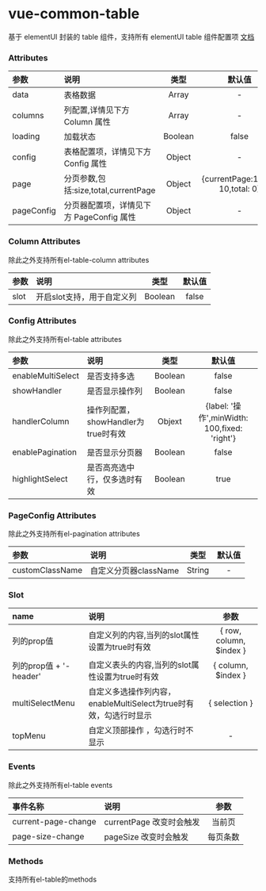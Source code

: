 # vue-common-table

基于 elementUI 封装的 table 组件，支持所有 elementUI table 组件配置项 [文档](https://element.eleme.cn/2.12/#/zh-CN/component/table)

### Attributes

| 参数       | 说明                                     |  类型   |              默认值               |
| :--------- | :--------------------------------------- | :-----: | :-------------------------------: |
| data       | 表格数据                                 |  Array  |                 -                 |
| columns    | 列配置,详情见下方 Column 属性            |  Array  |                 -                 |
| loading    | 加载状态                                 | Boolean |               false               |
| config     | 表格配置项，详情见下方 Config 属性       | Object  |                 -                 |
| page       | 分页参数,包括:size,total,currentPage     | Object  | {currentPage:1,size: 10,total: 0} |
| pageConfig | 分页器配置项，详情见下方 PageConfig 属性 | Object  |                 -                 |

### Column Attributes

除此之外支持所有el-table-column attributes

| 参数 | 说明                       |  类型   | 默认值 |
| :--- | :------------------------- | :-----: | :----: |
| slot | 开启slot支持，用于自定义列 | Boolean | false  |

### Config Attributes

除此之外支持所有el-table attributes

| 参数              | 说明                                |  类型   |                    默认值                    |
| :---------------- | :---------------------------------- | :-----: | :------------------------------------------: |
| enableMultiSelect | 是否支持多选                        | Boolean |                    false                     |
| showHandler       | 是否显示操作列                      | Boolean |                    false                     |
| handlerColumn     | 操作列配置，showHandler为true时有效 | Objext  | {label: '操作',minWidth: 100,fixed: 'right'} |
| enablePagination  | 是否显示分页器                      | Boolean |                    false                     |
| highlightSelect   | 是否高亮选中行，仅多选时有效        | Boolean |                     true                     |

### PageConfig Attributes

除此之外支持所有el-pagination attributes

| 参数            | 说明                  |  类型  | 默认值 |
| :-------------- | :-------------------- | :----: | :----: |
| customClassName | 自定义分页器className | String |   -    |


### Slot

| name                   | 说明                                                              |          参数           |
| :--------------------- | :---------------------------------------------------------------- | :---------------------: |
| 列的prop值             | 自定义列的内容,当列的slot属性设置为true时有效                     | { row, column, $index } |
| 列的prop值 + '-header' | 自定义表头的内容,当列的slot属性设置为true时有效                   |   { column, $index }    |
| multiSelectMenu        | 自定义多选操作列内容，enableMultiSelect为true时有效，勾选行时显示 |      { selection }      |
| topMenu                | 自定义顶部操作 ，勾选行时不显示                                   |            -            |

### Events

除此之外支持所有el-table events

| 事件名称            | 说明                     |   参数   |
| :------------------ | :----------------------- | :------: |
| current-page-change | currentPage 改变时会触发 |  当前页  |
| page-size-change    | pageSize 改变时会触发    | 每页条数 |

### Methods

支持所有el-table的methods